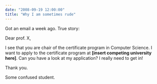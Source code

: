 ```yaml
---
date: "2008-09-19 12:00:00"
title: "Why I am sometimes rude"
---
```




Got an email a week ago. True story:

> 
Dear prof. X,

I see that you are chair of the certificate program in Computer Science. I want to apply to the certificate program at __[insert competing university here]__. Can you have a look at my application? I really need to get in!

Thank you.

Some confused student.


